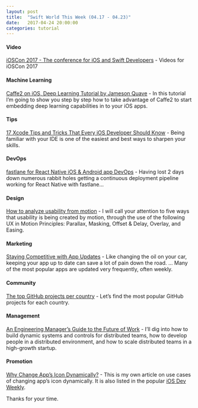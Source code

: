 ```yaml
---
layout: post
title:  "Swift World This Week (04.17 - 04.23)"
date:   2017-04-24 20:00:00
categories: tutorial
---
```


#### Video

[iOSCon 2017 - The conference for iOS and Swift Developers](https://skillsmatter.com/conferences/8180-ioscon-2017-the-conference-for-ios-and-swift-developers#skillscasts) - Videos for iOSCon 2017

#### Machine Learning

[Caffe2 on iOS, Deep Learning Tutorial by Jameson Quave](http://jamesonquave.com/blog/caffe2-on-ios-deep-learning-tutorial/) - In this tutorial I’m going to show you step by step how to take advantage of Caffe2 to start embedding deep learning capabilities in to your iOS apps.

#### Tips

[17 Xcode Tips and Tricks That Every iOS Developer Should Know](https://www.detroitlabs.com/blog/2017/04/13/17-xcode-tips-and-tricks-that-every-ios-developer-should-know/) - Being familiar with your IDE is one of the easiest and best ways to sharpen your skills.

#### DevOps

[fastlane for React Native iOS & Android app DevOps](https://medium.com/react-native-training/fastlane-for-react-native-ios-android-app-devops-8ca85bee614e) - Having lost 2 days down numerous rabbit holes getting a continuous deployment pipeline working for React Native with fastlane…

#### Design

[How to analyze usability from motion](https://medium.com/ux-in-motion/how-to-analyze-usability-from-motion-a0fef627b4ee) - I will call your attention to five ways that usability is being created by motion, through the use of the following UX in Motion Principles: Parallax, Masking, Offset & Delay, Overlay, and Easing.

#### Marketing

[Staying Competitive with App Updates](http://martiancraft.com/blog/2017/04/app-updates/) - Like changing the oil on your car, keeping your app up to date can save a lot of pain down the road. … Many of the most popular apps are updated very frequently, often weekly.


#### Community
[The top GitHub projects per country](https://medium.com/@hoffa/the-top-github-projects-per-country-92c275e19409) - Let’s find the most popular GitHub projects for each country.

#### Management
[An Engineering Manager’s Guide to the Future of Work](https://hackernoon.com/an-engineering-managers-guide-to-the-future-of-work-2d139eb3137e) - I’ll dig into how to build dynamic systems and controls for distributed teams, how to develop people in a distributed environment, and how to scale distributed teams in a high-growth startup.

#### Promotion
[Why Change App’s Icon Dynamically?](https://medium.com/compileswift/why-change-icon-programmatically-85ce5362c59a) - This is my own article on use cases of changing app’s icon dynamically. It is also listed in the popular [iOS Dev Weekly](https://iosdevweekly.com/issues/297).

Thanks for your time.
